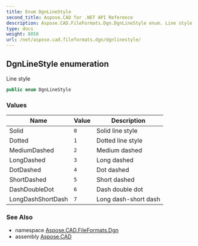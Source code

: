 ```yaml
---
title: Enum DgnLineStyle
second_title: Aspose.CAD for .NET API Reference
description: Aspose.CAD.FileFormats.Dgn.DgnLineStyle enum. Line style
type: docs
weight: 8850
url: /net/aspose.cad.fileformats.dgn/dgnlinestyle/
---
```

## DgnLineStyle enumeration

Line style

```csharp
public enum DgnLineStyle
```

### Values

| Name | Value | Description |
| --- | --- | --- |
| Solid | `0` | Solid line style |
| Dotted | `1` | Dotted line style |
| MediumDashed | `2` | Medium dashed |
| LongDashed | `3` | Long dashed |
| DotDashed | `4` | Dot dashed |
| ShortDashed | `5` | Short dashed |
| DashDoubleDot | `6` | Dash double dot |
| LongDashShortDash | `7` | Long dash-short dash |

### See Also

* namespace [Aspose.CAD.FileFormats.Dgn](../../aspose.cad.fileformats.dgn/)
* assembly [Aspose.CAD](../../)


